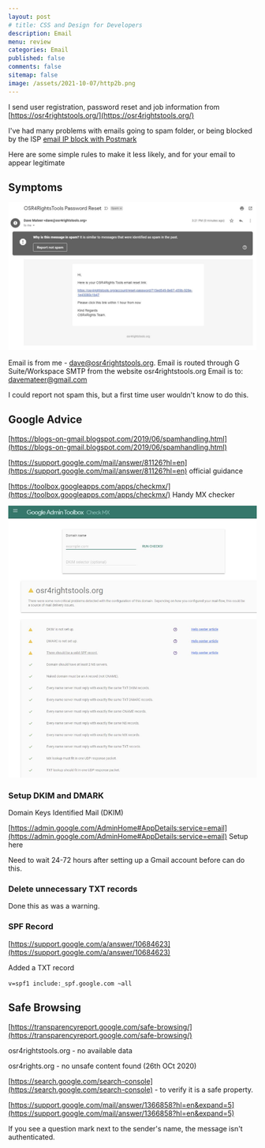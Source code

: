 ```yaml
---
layout: post
# title: CSS and Design for Developers 
description: Email
menu: review
categories: Email 
published: false 
comments: false     
sitemap: false
image: /assets/2021-10-07/http2b.png
---
```


<!-- ## Introduction. -->

<!-- [![alt text](/assets/2021-08-04/local.jpg "local")](/assets/2021-08-04/local.jpg) -->
<!-- [![alt text](/assets/2021-10-07/http2b.png "http2"){:width="200px"}](/assets/2021-10-07/http2b.png) -->

I send user registration, password reset and job information from [https://osr4rightstools.org/](https://osr4rightstools.org/)

I've had many problems with emails going to spam folder, or being blocked by the ISP [email IP block with Postmark]()

Here are some simple rules to make it less likely, and for your email to appear legitimate

## Symptoms

[![alt text](/assets/2021-10-18/spam.jpg "less")](/assets/2021-10-18/spam.jpg)

Email is from me - dave@osr4rightstools.org. 
Email is routed through G Suite/Workspace SMTP from the website osr4rightstools.org 
Email is to: davemateer@gmail.com

I could report not spam this, but a first time user wouldn't know to do this. 


## Google Advice

[https://blogs-on-gmail.blogspot.com/2019/06/spamhandling.html](https://blogs-on-gmail.blogspot.com/2019/06/spamhandling.html)


[https://support.google.com/mail/answer/81126?hl=en](https://support.google.com/mail/answer/81126?hl=en) official guidance

[https://toolbox.googleapps.com/apps/checkmx/](https://toolbox.googleapps.com/apps/checkmx/) Handy MX checker

[![alt text](/assets/2021-10-18/checkmx.jpg "less")](/assets/2021-10-18/checkmx.jpg)


### Setup DKIM and DMARK

Domain Keys Identified Mail (DKIM)

[https://admin.google.com/AdminHome#AppDetails:service=email](https://admin.google.com/AdminHome#AppDetails:service=email) Setup here

Need to wait 24-72 hours after setting up a Gmail account before can do this.

### Delete unnecessary TXT records

Done this as was a warning.

### SPF Record

[https://support.google.com/a/answer/10684623](https://support.google.com/a/answer/10684623)

Added a TXT record

`v=spf1 include:_spf.google.com ~all`


## Safe Browsing

[https://transparencyreport.google.com/safe-browsing/](https://transparencyreport.google.com/safe-browsing/)

osr4rightstools.org - no available data

osr4rights.org - no unsafe content found (26th OCt 2020)


[https://search.google.com/search-console](https://search.google.com/search-console) - to verify it is a safe property.











[https://support.google.com/mail/answer/1366858?hl=en&expand=5](https://support.google.com/mail/answer/1366858?hl=en&expand=5)


If you see a question mark next to the sender's name, the message isn't authenticated.